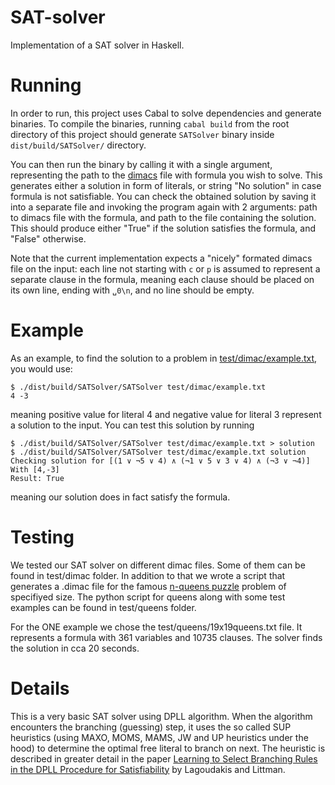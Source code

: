 # SAT-solver
Implementation of a SAT solver in Haskell.

# Running
In order to run, this project uses Cabal to solve dependencies and generate binaries. To compile the binaries, running `cabal build` from the root directory of this project should generate `SATSolver` binary inside `dist/build/SATSolver/` directory.

You can then run the binary by calling it with a single argument, representing the path to the [dimacs](http://www.satcompetition.org/2009/format-benchmarks2009.html) file with formula you wish to solve. This generates either a solution in form of literals, or string "No solution" in case formula is not satisfiable. You can check the obtained solution by saving it into a separate file and invoking the program again with 2 arguments: path to dimacs file with the formula, and path to the file containing the solution. This should produce either "True" if the solution satisfies the formula, and "False" otherwise.

Note that the current implementation expects a "nicely" formated dimacs file on the input: each line not starting with `c` or `p` is assumed to represent a separate clause in the formula, meaning each clause should be placed on its own line, ending with `␣0\n`, and no line should be empty.

# Example
As an example, to find the solution to a problem in [test/dimac/example.txt](test/dimac/example.txt), you would use:

    $ ./dist/build/SATSolver/SATSolver test/dimac/example.txt
    4 -3

meaning positive value for literal 4 and negative value for literal 3 represent a solution to the input. You can test this solution by running

    $ ./dist/build/SATSolver/SATSolver test/dimac/example.txt > solution
    $ ./dist/build/SATSolver/SATSolver test/dimac/example.txt solution
    Checking solution for [(1 ∨ ¬5 ∨ 4) ∧ (¬1 ∨ 5 ∨ 3 ∨ 4) ∧ (¬3 ∨ ¬4)]
    With [4,-3]
    Result: True

meaning our solution does in fact satisfy the formula.

# Testing
We tested our SAT solver on different dimac files. Some of them can be found in test/dimac folder. In addition to that we wrote a script that generates a .dimac file for the famous [n-queens puzzle](https://en.wikipedia.org/wiki/Eight_queens_puzzle) problem of specifiyed size.
The python script for queens along with some test examples can be found in test/queens folder.

For the ONE example we chose the test/queens/19x19queens.txt file. It represents a formula with 361 variables and 10735 clauses. The solver finds the solution in cca 20 seconds. 

# Details
This is a very basic SAT solver using DPLL algorithm. When the algorithm encounters the branching (guessing) step, it uses the so called SUP heuristics (using MAXO, MOMS, MAMS, JW and UP heuristics under the hood) to determine the optimal free literal to branch on next. The heuristic is described in greater detail in the paper [Learning to Select Branching Rules in the DPLL Procedure for Satisfiability](https://www.cs.duke.edu/research/AI/RLSAT/sat2001.pdf) by Lagoudakis and Littman.
